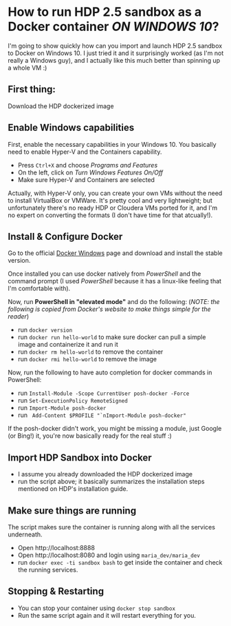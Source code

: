# How to run HDP 2.5 sandbox as a Docker container _ON WINDOWS 10_?

I'm going to show quickly how can you import and launch HDP 2.5 sandbox to Docker on Windows 10. I just tried it and it surprisingly worked (as I'm not really a Windows guy), and I actually like this much better than spinning up a whole VM :)

## First thing:
Download the HDP dockerized image

## Enable Windows capabilities
First, enable the necessary capabilities in your Windows 10. You basically need to enable Hyper-V and the Containers capability.
- Press ```Ctrl+X``` and choose _Programs and Features_
- On the left, click on _Turn Windows Features On/Off_
- Make sure Hyper-V and Containers are selected

Actually, with Hyper-V only, you can create your own VMs without the need to install VirtualBox or VMWare. It's pretty cool and very lightweight; but unfortunately there's no ready HDP or Cloudera VMs ported for it, and I'm no expert on converting the formats (I don't have time for that atcually!).

## Install & Configure Docker
Go to the official [Docker Windows](https://docs.docker.com/docker-for-windows/) page and download and install the stable version. 

Once installed you can use docker natively from _PowerShell_ and the command prompt (I used _PowerShell_ because it has a linux-like feeling that I'm comfortable with).

Now, run **PowerShell in "elevated mode"** and do the following: (_NOTE: the following is copied from Docker's website to make things simple for the reader_)
- run ```docker version```
- run ```docker run hello-world``` to make sure docker can pull a simple image and containerize it and run it
- run ```docker rm hello-world``` to remove the container
- run ```docker rmi hello-world``` to remove the image

Now, run the following to have auto completion for docker commands in PowerShell:
- run ```Install-Module -Scope CurrentUser posh-docker -Force```
- run ```Set-ExecutionPolicy RemoteSigned```
- run ```Import-Module posh-docker```
- run ``` Add-Content $PROFILE "`nImport-Module posh-docker"```

If the posh-docker didn't work, you might be missing a module, just Google (or Bing!) it, you're now basically ready for the real stuff :)

## Import HDP Sandbox into Docker
- I assume you already downloaded the HDP dockerized image
- run the script above; it basically summarizes the installation steps mentioned on HDP's installation guide.

## Make sure things are running
The script makes sure the container is running along with all the services underneath.
- Open http://localhost:8888
- Open http://localhost:8080 and login using ```maria_dev/maria_dev```
- run ```docker exec -ti sandbox bash``` to get inside the container and check the running services.

## Stopping & Restarting 
- You can stop your container using ```docker stop sandbox```
- Run the same script again and it will restart everything for you.
